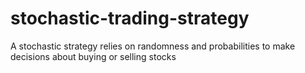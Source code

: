 # stochastic-trading-strategy
A stochastic strategy relies on randomness and probabilities to make decisions about buying or selling stocks
